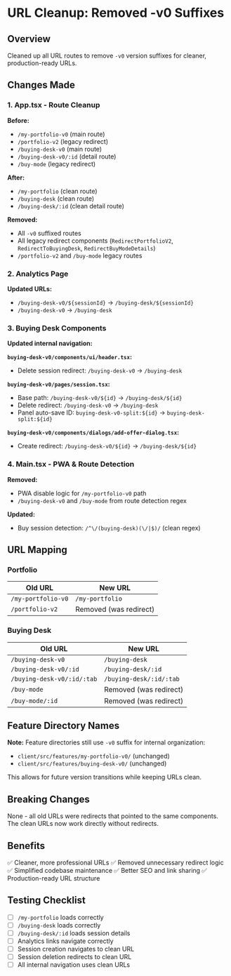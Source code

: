 # URL Cleanup: Removed -v0 Suffixes

## Overview
Cleaned up all URL routes to remove `-v0` version suffixes for cleaner, production-ready URLs.

## Changes Made

### 1. App.tsx - Route Cleanup
**Before:**
- `/my-portfolio-v0` (main route)
- `/portfolio-v2` (legacy redirect)
- `/buying-desk-v0` (main route)
- `/buying-desk-v0/:id` (detail route)
- `/buy-mode` (legacy redirect)

**After:**
- `/my-portfolio` (clean route)
- `/buying-desk` (clean route)
- `/buying-desk/:id` (clean detail route)

**Removed:**
- All `-v0` suffixed routes
- All legacy redirect components (`RedirectPortfolioV2`, `RedirectToBuyingDesk`, `RedirectBuyModeDetails`)
- `/portfolio-v2` and `/buy-mode` legacy routes

### 2. Analytics Page
**Updated URLs:**
- `/buying-desk-v0/${sessionId}` → `/buying-desk/${sessionId}`
- `/buying-desk-v0` → `/buying-desk`

### 3. Buying Desk Components
**Updated internal navigation:**

**`buying-desk-v0/components/ui/header.tsx`:**
- Delete session redirect: `/buying-desk-v0` → `/buying-desk`

**`buying-desk-v0/pages/session.tsx`:**
- Base path: `/buying-desk-v0/${id}` → `/buying-desk/${id}`
- Delete redirect: `/buying-desk-v0` → `/buying-desk`
- Panel auto-save ID: `buying-desk-v0-split:${id}` → `buying-desk-split:${id}`

**`buying-desk-v0/components/dialogs/add-offer-dialog.tsx`:**
- Create redirect: `/buying-desk-v0/${id}` → `/buying-desk/${id}`

### 4. Main.tsx - PWA & Route Detection
**Removed:**
- PWA disable logic for `/my-portfolio-v0` path
- `/buying-desk-v0` and `/buy-mode` from route detection regex

**Updated:**
- Buy session detection: `/^\/(buying-desk)(\/|$)/` (clean regex)

## URL Mapping

### Portfolio
| Old URL | New URL |
|---------|---------|
| `/my-portfolio-v0` | `/my-portfolio` |
| `/portfolio-v2` | Removed (was redirect) |

### Buying Desk
| Old URL | New URL |
|---------|---------|
| `/buying-desk-v0` | `/buying-desk` |
| `/buying-desk-v0/:id` | `/buying-desk/:id` |
| `/buying-desk-v0/:id/:tab` | `/buying-desk/:id/:tab` |
| `/buy-mode` | Removed (was redirect) |
| `/buy-mode/:id` | Removed (was redirect) |

## Feature Directory Names
**Note:** Feature directories still use `-v0` suffix for internal organization:
- `client/src/features/my-portfolio-v0/` (unchanged)
- `client/src/features/buying-desk-v0/` (unchanged)

This allows for future version transitions while keeping URLs clean.

## Breaking Changes
None - all old URLs were redirects that pointed to the same components. The clean URLs now work directly without redirects.

## Benefits
✅ Cleaner, more professional URLs
✅ Removed unnecessary redirect logic
✅ Simplified codebase maintenance
✅ Better SEO and link sharing
✅ Production-ready URL structure

## Testing Checklist
- [ ] `/my-portfolio` loads correctly
- [ ] `/buying-desk` loads correctly
- [ ] `/buying-desk/:id` loads session details
- [ ] Analytics links navigate correctly
- [ ] Session creation navigates to clean URL
- [ ] Session deletion redirects to clean URL
- [ ] All internal navigation uses clean URLs

